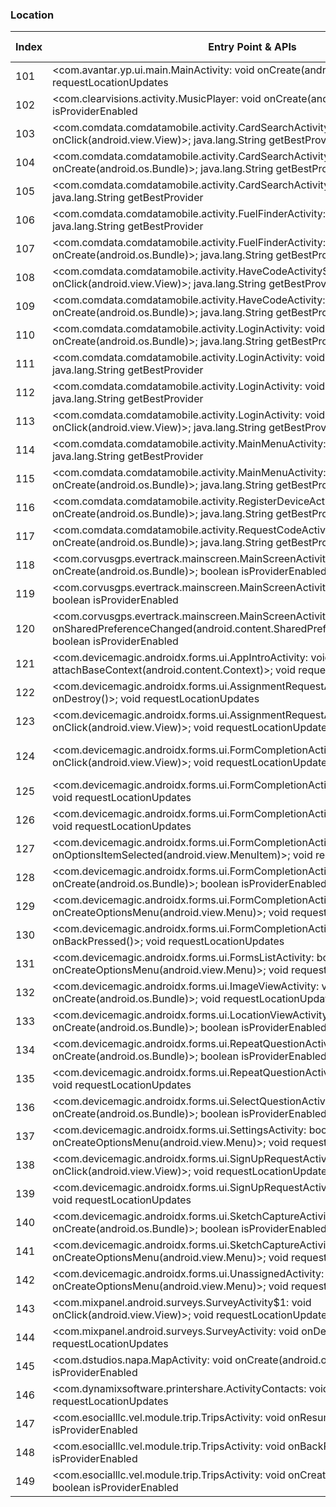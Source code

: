 ### Location
| Index | Entry Point & APIs | Screen shot | Resource id | Label |
| ------------- | ------------- | ------------- |-------------|-------------|
| 101 | <com.avantar.yp.ui.main.MainActivity: void onCreate(android.os.Bundle)>; void requestLocationUpdates | ![](D:\COSMOS\output\py\Play_win8\Business\com.avantar.yp\com.avantar.yp.ui.main.MainActivity.png) |  | |
| 102 | <com.clearvisions.activity.MusicPlayer: void onCreate(android.os.Bundle)>; boolean isProviderEnabled | ![](D:\COSMOS\output\py\Play_win8\Business\com.clearvisions.explorer\com.clearvisions.activity.MusicPlayer.png) |  | |
| 103 | <com.comdata.comdatamobile.activity.CardSearchActivity: void onClick(android.view.View)>; java.lang.String getBestProvider | ![](D:\COSMOS\output\py\Play_win8\Business\com.comdata.comdatamobile\com.comdata.comdatamobile.activity.CardSearchActivity.png) |  | |
| 104 | <com.comdata.comdatamobile.activity.CardSearchActivity: void onCreate(android.os.Bundle)>; java.lang.String getBestProvider | ![](D:\COSMOS\output\py\Play_win8\Business\com.comdata.comdatamobile\com.comdata.comdatamobile.activity.CardSearchActivity.png) |  | |
| 105 | <com.comdata.comdatamobile.activity.CardSearchActivity: void onResume()>; java.lang.String getBestProvider | ![](D:\COSMOS\output\py\Play_win8\Business\com.comdata.comdatamobile\com.comdata.comdatamobile.activity.CardSearchActivity.png) |  | |
| 106 | <com.comdata.comdatamobile.activity.FuelFinderActivity: void onResume()>; java.lang.String getBestProvider | ![](D:\COSMOS\output\py\Play_win8\Business\com.comdata.comdatamobile\com.comdata.comdatamobile.activity.FuelFinderActivity.png) |  | |
| 107 | <com.comdata.comdatamobile.activity.FuelFinderActivity: void onCreate(android.os.Bundle)>; java.lang.String getBestProvider | ![](D:\COSMOS\output\py\Play_win8\Business\com.comdata.comdatamobile\com.comdata.comdatamobile.activity.FuelFinderActivity.png) |  | |
| 108 | <com.comdata.comdatamobile.activity.HaveCodeActivity$1: void onClick(android.view.View)>; java.lang.String getBestProvider | ![](D:\COSMOS\output\py\Play_win8\Business\com.comdata.comdatamobile\com.comdata.comdatamobile.activity.HaveCodeActivity.png) |  | |
| 109 | <com.comdata.comdatamobile.activity.HaveCodeActivity: void onCreate(android.os.Bundle)>; java.lang.String getBestProvider | ![](D:\COSMOS\output\py\Play_win8\Business\com.comdata.comdatamobile\com.comdata.comdatamobile.activity.HaveCodeActivity.png) |  | |
| 110 | <com.comdata.comdatamobile.activity.LoginActivity: void onCreate(android.os.Bundle)>; java.lang.String getBestProvider | ![](D:\COSMOS\output\py\Play_win8\Business\com.comdata.comdatamobile\com.comdata.comdatamobile.activity.LoginActivity.png) |  | |
| 111 | <com.comdata.comdatamobile.activity.LoginActivity: void onResume()>; java.lang.String getBestProvider | ![](D:\COSMOS\output\py\Play_win8\Business\com.comdata.comdatamobile\com.comdata.comdatamobile.activity.LoginActivity.png) |  | |
| 112 | <com.comdata.comdatamobile.activity.LoginActivity: void onDestroy()>; java.lang.String getBestProvider | ![](D:\COSMOS\output\py\Play_win8\Business\com.comdata.comdatamobile\com.comdata.comdatamobile.activity.LoginActivity.png) |  | |
| 113 | <com.comdata.comdatamobile.activity.LoginActivity: void onClick(android.view.View)>; java.lang.String getBestProvider | ![](D:\COSMOS\output\py\Play_win8\Business\com.comdata.comdatamobile\com.comdata.comdatamobile.activity.LoginActivity.png) |  | |
| 114 | <com.comdata.comdatamobile.activity.MainMenuActivity: void onResume()>; java.lang.String getBestProvider | ![](D:\COSMOS\output\py\Play_win8\Business\com.comdata.comdatamobile\com.comdata.comdatamobile.activity.MainMenuActivity.png) |  | |
| 115 | <com.comdata.comdatamobile.activity.MainMenuActivity: void onCreate(android.os.Bundle)>; java.lang.String getBestProvider | ![](D:\COSMOS\output\py\Play_win8\Business\com.comdata.comdatamobile\com.comdata.comdatamobile.activity.MainMenuActivity.png) |  | |
| 116 | <com.comdata.comdatamobile.activity.RegisterDeviceActivity: void onCreate(android.os.Bundle)>; java.lang.String getBestProvider | ![](D:\COSMOS\output\py\Play_win8\Business\com.comdata.comdatamobile\com.comdata.comdatamobile.activity.RegisterDeviceActivity.png) |  | |
| 117 | <com.comdata.comdatamobile.activity.RequestCodeActivity: void onCreate(android.os.Bundle)>; java.lang.String getBestProvider | ![](D:\COSMOS\output\py\Play_win8\Business\com.comdata.comdatamobile\com.comdata.comdatamobile.activity.RequestCodeActivity.png) |  | |
| 118 | <com.corvusgps.evertrack.mainscreen.MainScreenActivity: void onCreate(android.os.Bundle)>; boolean isProviderEnabled | ![](D:\COSMOS\output\py\Play_win8\Business\com.corvusgps.evertrack\com.corvusgps.evertrack.mainscreen.MainScreenActivity.png) |  | |
| 119 | <com.corvusgps.evertrack.mainscreen.MainScreenActivity: void onResume()>; boolean isProviderEnabled | ![](D:\COSMOS\output\py\Play_win8\Business\com.corvusgps.evertrack\com.corvusgps.evertrack.mainscreen.MainScreenActivity.png) |  | |
| 120 | <com.corvusgps.evertrack.mainscreen.MainScreenActivity: void onSharedPreferenceChanged(android.content.SharedPreferences,java.lang.String)>; boolean isProviderEnabled | ![](D:\COSMOS\output\py\Play_win8\Business\com.corvusgps.evertrack\com.corvusgps.evertrack.mainscreen.MainScreenActivity.png) |  | |
| 121 | <com.devicemagic.androidx.forms.ui.AppIntroActivity: void attachBaseContext(android.content.Context)>; void requestLocationUpdates | ![](D:\COSMOS\output\py\Play_win8\Business\com.devicemagic.androidx.forms\com.devicemagic.androidx.forms.ui.AppIntroActivity.png) |  | |
| 122 | <com.devicemagic.androidx.forms.ui.AssignmentRequestActivity: void onDestroy()>; void requestLocationUpdates | ![](D:\COSMOS\output\py\Play_win8\Business\com.devicemagic.androidx.forms\com.devicemagic.androidx.forms.ui.AssignmentRequestActivity.png) |  | |
| 123 | <com.devicemagic.androidx.forms.ui.AssignmentRequestActivity$1: void onClick(android.view.View)>; void requestLocationUpdates | ![](D:\COSMOS\output\py\Play_win8\Business\com.devicemagic.androidx.forms\com.devicemagic.androidx.forms.ui.AssignmentRequestActivity.png) |  | |
| 124 | <com.devicemagic.androidx.forms.ui.FormCompletionActivity$15: void onClick(android.view.View)>; void requestLocationUpdates | ![](D:\COSMOS\output\py\Play_win8\Business\com.devicemagic.androidx.forms\com.devicemagic.androidx.forms.ui.FormCompletionActivity.png) | {'2131361955': <sensitive_component.SensitiveComponent.SensitiveView object at 0x0000026CFFCE16A0>} | |
| 125 | <com.devicemagic.androidx.forms.ui.FormCompletionActivity: void onResume()>; void requestLocationUpdates | ![](D:\COSMOS\output\py\Play_win8\Business\com.devicemagic.androidx.forms\com.devicemagic.androidx.forms.ui.FormCompletionActivity.png) |  | |
| 126 | <com.devicemagic.androidx.forms.ui.FormCompletionActivity: void onDestroy()>; void requestLocationUpdates | ![](D:\COSMOS\output\py\Play_win8\Business\com.devicemagic.androidx.forms\com.devicemagic.androidx.forms.ui.FormCompletionActivity.png) |  | |
| 127 | <com.devicemagic.androidx.forms.ui.FormCompletionActivity: boolean onOptionsItemSelected(android.view.MenuItem)>; void requestLocationUpdates | ![](D:\COSMOS\output\py\Play_win8\Business\com.devicemagic.androidx.forms\com.devicemagic.androidx.forms.ui.FormCompletionActivity.png) |  | |
| 128 | <com.devicemagic.androidx.forms.ui.FormCompletionActivity: void onCreate(android.os.Bundle)>; boolean isProviderEnabled | ![](D:\COSMOS\output\py\Play_win8\Business\com.devicemagic.androidx.forms\com.devicemagic.androidx.forms.ui.FormCompletionActivity.png) |  | |
| 129 | <com.devicemagic.androidx.forms.ui.FormCompletionActivity: boolean onCreateOptionsMenu(android.view.Menu)>; void requestLocationUpdates | ![](D:\COSMOS\output\py\Play_win8\Business\com.devicemagic.androidx.forms\com.devicemagic.androidx.forms.ui.FormCompletionActivity.png) |  | |
| 130 | <com.devicemagic.androidx.forms.ui.FormCompletionActivity: void onBackPressed()>; void requestLocationUpdates | ![](D:\COSMOS\output\py\Play_win8\Business\com.devicemagic.androidx.forms\com.devicemagic.androidx.forms.ui.FormCompletionActivity.png) |  | |
| 131 | <com.devicemagic.androidx.forms.ui.FormsListActivity: boolean onCreateOptionsMenu(android.view.Menu)>; void requestLocationUpdates | ![](D:\COSMOS\output\py\Play_win8\Business\com.devicemagic.androidx.forms\com.devicemagic.androidx.forms.ui.FormsListActivity.png) |  | |
| 132 | <com.devicemagic.androidx.forms.ui.ImageViewActivity: void onCreate(android.os.Bundle)>; void requestLocationUpdates | ![](D:\COSMOS\output\py\Play_win8\Business\com.devicemagic.androidx.forms\com.devicemagic.androidx.forms.ui.ImageViewActivity.png) |  | |
| 133 | <com.devicemagic.androidx.forms.ui.LocationViewActivity: void onCreate(android.os.Bundle)>; boolean isProviderEnabled | ![](D:\COSMOS\output\py\Play_win8\Business\com.devicemagic.androidx.forms\com.devicemagic.androidx.forms.ui.LocationViewActivity.png) |  | |
| 134 | <com.devicemagic.androidx.forms.ui.RepeatQuestionActivity: void onCreate(android.os.Bundle)>; boolean isProviderEnabled | ![](D:\COSMOS\output\py\Play_win8\Business\com.devicemagic.androidx.forms\com.devicemagic.androidx.forms.ui.RepeatQuestionActivity.png) |  | |
| 135 | <com.devicemagic.androidx.forms.ui.RepeatQuestionActivity: void onDestroy()>; void requestLocationUpdates | ![](D:\COSMOS\output\py\Play_win8\Business\com.devicemagic.androidx.forms\com.devicemagic.androidx.forms.ui.RepeatQuestionActivity.png) |  | |
| 136 | <com.devicemagic.androidx.forms.ui.SelectQuestionActivity: void onCreate(android.os.Bundle)>; boolean isProviderEnabled | ![](D:\COSMOS\output\py\Play_win8\Business\com.devicemagic.androidx.forms\com.devicemagic.androidx.forms.ui.SelectQuestionActivity.png) |  | |
| 137 | <com.devicemagic.androidx.forms.ui.SettingsActivity: boolean onCreateOptionsMenu(android.view.Menu)>; void requestLocationUpdates | ![](D:\COSMOS\output\py\Play_win8\Business\com.devicemagic.androidx.forms\com.devicemagic.androidx.forms.ui.SettingsActivity.png) |  | |
| 138 | <com.devicemagic.androidx.forms.ui.SignUpRequestActivity$1: void onClick(android.view.View)>; void requestLocationUpdates | ![](D:\COSMOS\output\py\Play_win8\Business\com.devicemagic.androidx.forms\com.devicemagic.androidx.forms.ui.SignUpRequestActivity.png) |  | |
| 139 | <com.devicemagic.androidx.forms.ui.SignUpRequestActivity: void onDestroy()>; void requestLocationUpdates | ![](D:\COSMOS\output\py\Play_win8\Business\com.devicemagic.androidx.forms\com.devicemagic.androidx.forms.ui.SignUpRequestActivity.png) |  | |
| 140 | <com.devicemagic.androidx.forms.ui.SketchCaptureActivity: void onCreate(android.os.Bundle)>; boolean isProviderEnabled | ![](D:\COSMOS\output\py\Play_win8\Business\com.devicemagic.androidx.forms\com.devicemagic.androidx.forms.ui.SketchCaptureActivity.png) |  | |
| 141 | <com.devicemagic.androidx.forms.ui.SketchCaptureActivity: boolean onCreateOptionsMenu(android.view.Menu)>; void requestLocationUpdates | ![](D:\COSMOS\output\py\Play_win8\Business\com.devicemagic.androidx.forms\com.devicemagic.androidx.forms.ui.SketchCaptureActivity.png) |  | |
| 142 | <com.devicemagic.androidx.forms.ui.UnassignedActivity: boolean onCreateOptionsMenu(android.view.Menu)>; void requestLocationUpdates | ![](D:\COSMOS\output\py\Play_win8\Business\com.devicemagic.androidx.forms\com.devicemagic.androidx.forms.ui.UnassignedActivity.png) |  | |
| 143 | <com.mixpanel.android.surveys.SurveyActivity$1: void onClick(android.view.View)>; void requestLocationUpdates | ![](D:\COSMOS\output\py\Play_win8\Business\com.devicemagic.androidx.forms\com.mixpanel.android.surveys.SurveyActivity.png) |  | |
| 144 | <com.mixpanel.android.surveys.SurveyActivity: void onDestroy()>; void requestLocationUpdates | ![](D:\COSMOS\output\py\Play_win8\Business\com.devicemagic.androidx.forms\com.mixpanel.android.surveys.SurveyActivity.png) |  | |
| 145 | <com.dstudios.napa.MapActivity: void onCreate(android.os.Bundle)>; boolean isProviderEnabled | ![](D:\COSMOS\output\py\Play_win8\Business\com.dstudios.napa\com.dstudios.napa.MapActivity.png) |  | |
| 146 | <com.dynamixsoftware.printershare.ActivityContacts: void onStop()>; void requestLocationUpdates | ![](D:\COSMOS\output\py\Play_win8\Business\com.dynamixsoftware.printershare\com.dynamixsoftware.printershare.ActivityContacts.png) |  | |
| 147 | <com.esocialllc.vel.module.trip.TripsActivity: void onResume()>; boolean isProviderEnabled | ![](D:\COSMOS\output\py\Play_win8\Business\com.esocialllc.vel\com.esocialllc.vel.module.trip.TripsActivity.png) |  | |
| 148 | <com.esocialllc.vel.module.trip.TripsActivity: void onBackPressed()>; boolean isProviderEnabled | ![](D:\COSMOS\output\py\Play_win8\Business\com.esocialllc.vel\com.esocialllc.vel.module.trip.TripsActivity.png) |  | |
| 149 | <com.esocialllc.vel.module.trip.TripsActivity: void onCreate(android.os.Bundle)>; boolean isProviderEnabled | ![](D:\COSMOS\output\py\Play_win8\Business\com.esocialllc.vel\com.esocialllc.vel.module.trip.TripsActivity.png) |  | |
